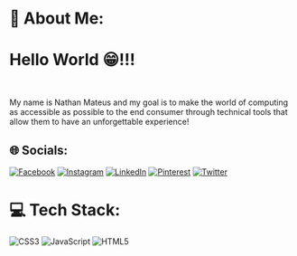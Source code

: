 # 💫 About Me:
<h1>Hello World 😁!!!</h1><br> <p>My name is Nathan Mateus and my goal is to make the world of computing as accessible as possible to the end consumer through technical tools that allow them to have an unforgettable experience!</p>


## 🌐 Socials:
[![Facebook](https://img.shields.io/badge/Facebook-%231877F2.svg?logo=Facebook&logoColor=white)](https://facebook.com/onathanmateus) [![Instagram](https://img.shields.io/badge/Instagram-%23E4405F.svg?logo=Instagram&logoColor=white)](https://instagram.com/onathanmateus) [![LinkedIn](https://img.shields.io/badge/LinkedIn-%230077B5.svg?logo=linkedin&logoColor=white)](https://linkedin.com/in/onathanmateus) [![Pinterest](https://img.shields.io/badge/Pinterest-%23E60023.svg?logo=Pinterest&logoColor=white)](https://pinterest.com/onathanmateus) [![Twitter](https://img.shields.io/badge/Twitter-%231DA1F2.svg?logo=Twitter&logoColor=white)](https://twitter.com/onathanmateus) 

# 💻 Tech Stack:
![CSS3](https://img.shields.io/badge/css3-%231572B6.svg?style=for-the-badge&logo=css3&logoColor=white) ![JavaScript](https://img.shields.io/badge/javascript-%23323330.svg?style=for-the-badge&logo=javascript&logoColor=%23F7DF1E) ![HTML5](https://img.shields.io/badge/html5-%23E34F26.svg?style=for-the-badge&logo=html5&logoColor=white)

<!-- Proudly created with GPRM ( https://gprm.itsvg.in ) -->
